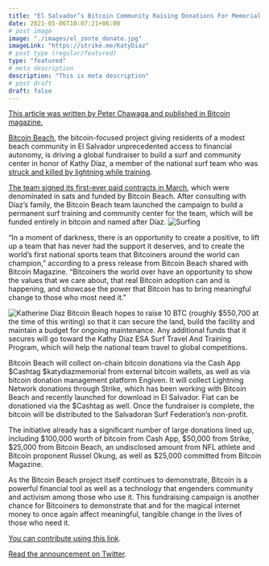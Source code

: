 ```yaml
---
title: "El Salvador’s Bitcoin Community Raising Donations For Memorial Surf Center"
date: 2021-05-06T10:07:21+06:00
# post image
image: "./images/el_zonte_donate.jpg"
imageLink: "https://strike.me/KatyDiaz"
# post type (regular/featured)
type: "featured"
# meta description
description: "This is meta description"
# post draft
draft: false
---
```


[This article was written by Peter Chawaga and published in Bitcoin magazine.](https://bitcoinmagazine.com/culture/bitcoin-beach-fundraising-for-surf-team)

[Bitcoin Beach](https://bitcoinmagazine.com/culture/on-the-coast-of-el-salvador-bitcoin-is-becoming-the-standard), the bitcoin-focused project giving residents of a modest beach community in El Salvador unprecedented access to financial autonomy, is driving a global fundraiser to build a surf and community center in honor of Kathy Díaz, a member of the national surf team who was [struck and killed by lightning while training](https://edition.cnn.com/2021/03/22/sport/katherine-diaz-killed-surfing-spt-intl/index.html).

[The team signed its first-ever paid contracts in March](https://bitcoinmagazine.com/culture/el-salvador-surf-team-rides-bitcoin), which were denominated in sats and funded by Bitcoin Beach. After consulting with Díaz’s family, the Bitcoin Beach team launched the campaign to build a permanent surf training and community center for the team, which will be funded entirely in bitcoin and named after Díaz.
![Surfing](https://flitz.be/images/el_salvador_surf_team.jpg "El Salvador Surf Team")

“In a moment of darkness, there is an opportunity to create a positive, to lift up a team that has never had the support it deserves, and to create the world’s first national sports team that Bitcoiners around the world can champion,” according to a press release from Bitcoin Beach shared with Bitcoin Magazine. “Bitcoiners the world over have an opportunity to show the values that we care about, that real Bitcoin adoption can and is happening, and showcase the power that Bitcoin has to bring meaningful change to those who most need it.”

![Katherine Diaz](https://flitz.be/images/kdiaz.jpg "Katherine Diaz")
Bitcoin Beach hopes to raise 10 BTC (roughly $550,700 at the time of this writing) so that it can secure the land, build the facility and maintain a budget for ongoing maintenance. Any additional funds that it secures will go toward the Kathy Díaz ESA Surf Travel And Training Program, which will help the national team travel to global competitions.

Bitcoin Beach will collect on-chain bitcoin donations via the Cash App $Cashtag $katydiazmemorial from external bitcoin wallets, as well as via bitcoin donation management platform Engiven. It will collect Lightning Network donations through Strike, which has been working with Bitcoin Beach and recently launched for download in El Salvador. Fiat can be donationed via the $Cashtag as well. Once the fundraiser is complete, the bitcoin will be distributed to the Salvadoran Surf Federation’s non-profit.

The initiative already has a significant number of large donations lined up, including $100,000 worth of bitcoin from Cash App, $50,000 from Strike, $25,000 from Bitcoin Beach, an undisclosed amount from NFL athlete and Bitcoin proponent Russel Okung, as well as $25,000 committed from Bitcoin Magazine.

As the Bitcoin Beach project itself continues to demonstrate, Bitcoin is a powerful financial tool as well as a technology that engenders community and activism among those who use it. This fundraising campaign is another chance for Bitcoiners to demonstrate that and for the magical internet money to once again affect meaningful, tangible change in the lives of those who need it.

[You can contribute using this link](https://strike.me/KatyDiaz).

[Read the announcement on Twitter](https://twitter.com/milessuter/status/1389958108986941440).